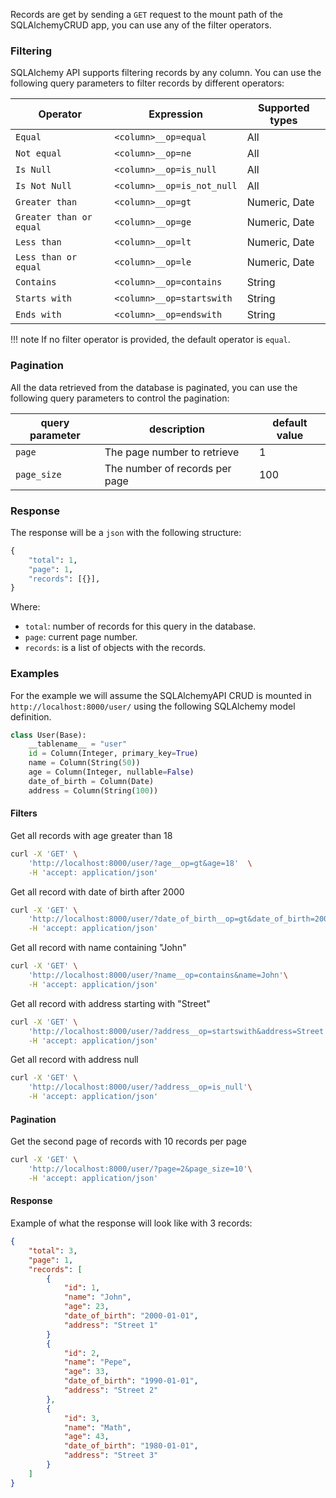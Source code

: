 
Records are get by sending a `GET` request to the mount path of the SQLAlchemyCRUD app, you can use any of the filter operators.

### Filtering
SQLAlchemy API supports filtering records by any column. You can use the following query parameters to filter records by different operators:

Operator| Expression | Supported types 
------------ | ------------- | ------------ 
`Equal` | `<column>__op=equal` | All 
`Not equal` | `<column>__op=ne` | All 
`Is Null` | `<column>__op=is_null` | All 
`Is Not Null` | `<column>__op=is_not_null` | All 
`Greater than` | `<column>__op=gt` | Numeric, Date 
`Greater than or equal` | `<column>__op=ge` | Numeric, Date 
`Less than` | `<column>__op=lt` | Numeric, Date 
`Less than or equal` | `<column>__op=le` | Numeric, Date 
`Contains` | `<column>__op=contains` | String 
`Starts with` | `<column>__op=startswith` | String 
`Ends with` | `<column>__op=endswith` | String 

!!! note
    If no filter operator is provided, the default operator is `equal`.


### Pagination

All the data retrieved from the database is paginated, you can use the following query parameters to control the pagination:

query parameter | description | default value
------------ | ------------- | ------------
`page` | The page number to retrieve | 1
`page_size` | The number of records per page | 100

### Response

The response will be a `json` with the following structure:

```python
{   
    "total": 1,
    "page": 1,
    "records": [{}],
}
```

Where: 

- `total`: number of records for this query in the database.
- `page`: current page number.
- `records`: is a list of objects with the records.


### Examples

For the example we will assume the SQLAlchemyAPI CRUD is mounted in `http://localhost:8000/user/` using the following SQLAlchemy model definition.

```python
class User(Base):
    __tablename__ = "user"
    id = Column(Integer, primary_key=True)
    name = Column(String(50))
    age = Column(Integer, nullable=False)
    date_of_birth = Column(Date)
    address = Column(String(100))
```


#### Filters
Get all records with age greater than 18

```bash
curl -X 'GET' \
    'http://localhost:8000/user/?age__op=gt&age=18'  \
    -H 'accept: application/json'
```

Get all record with date of birth after 2000
```bash
curl -X 'GET' \
    'http://localhost:8000/user/?date_of_birth__op=gt&date_of_birth=2000-01-01'\
    -H 'accept: application/json' 
```

Get all record with name containing "John"
```bash
curl -X 'GET' \
    'http://localhost:8000/user/?name__op=contains&name=John'\
    -H 'accept: application/json' 
```

Get all record with address starting with "Street"
```bash
curl -X 'GET' \
    'http://localhost:8000/user/?address__op=startswith&address=Street'\
    -H 'accept: application/json' 
```

Get all record with address null
```bash
curl -X 'GET' \
    'http://localhost:8000/user/?address__op=is_null'\
    -H 'accept: application/json' 
```

#### Pagination

Get the second page of records with 10 records per page
```bash
curl -X 'GET' \
    'http://localhost:8000/user/?page=2&page_size=10'\
    -H 'accept: application/json' 
```

#### Response

Example of what the response will look like with 3 records:

```json
{
    "total": 3,
    "page": 1,
    "records": [
        {
            "id": 1,
            "name": "John",
            "age": 23,
            "date_of_birth": "2000-01-01",
            "address": "Street 1"
        }
        {
            "id": 2,
            "name": "Pepe",
            "age": 33,
            "date_of_birth": "1990-01-01",
            "address": "Street 2"
        },
        {
            "id": 3,
            "name": "Math",
            "age": 43,
            "date_of_birth": "1980-01-01",
            "address": "Street 3"
        }
    ]
}
```